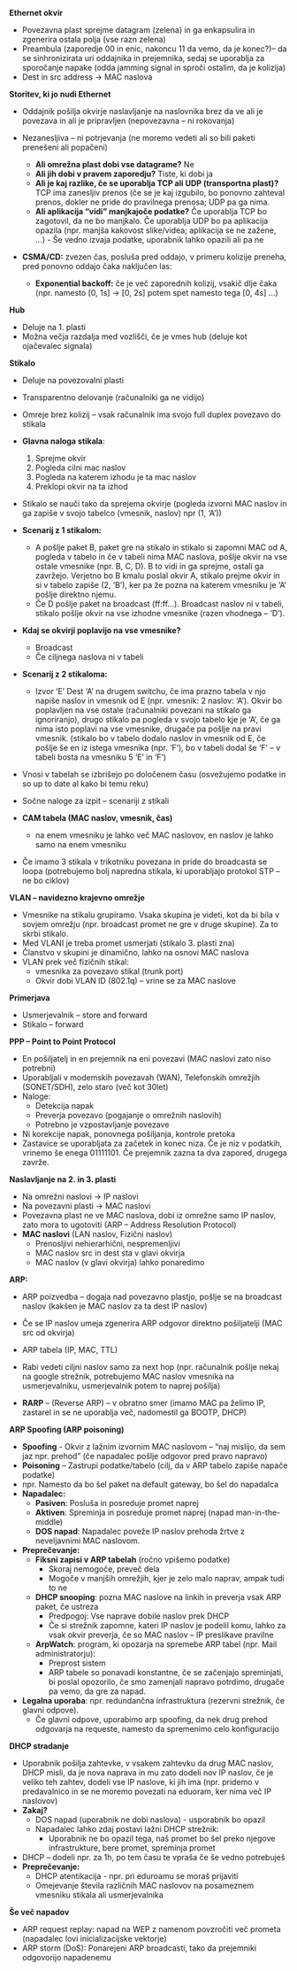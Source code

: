 **Ethernet okvir**
- Povezavna plast sprejme datagram (zelena) in ga enkapsulira in zgenerira ostala polja (vse razn zelena)
- Preambula (zaporedje 00 in enic, nakoncu 11 da vemo, da je konec?)– da se sinhronizirata uri oddajnika in prejemnika, sedaj se uporablja za sporočanje napake (odda jamming signal in sproči ostalim, da je kolizija)
- Dest in src address → MAC naslova

**Storitev, ki jo nudi Ethernet**
- Oddajnik pošilja okvirje naslavljanje na naslovnika brez da ve ali je povezava in ali je pripravljen (nepovezavna – ni rokovanja)
- Nezanesljiva – ni potrjevanja (ne moremo vedeti ali so bili paketi prenešeni ali popačeni)
	- **Ali omrežna plast dobi vse datagrame?** Ne
	- **Ali jih dobi v pravem zaporedju?** Tiste, ki dobi ja
	- **Ali je kaj razlike, če se uporablja TCP ali UDP (transportna plast)?** TCP ima zanesljiv prenos (če se je kaj izgubilo, bo ponovno zahteval prenos, dokler ne pride do pravilnega prenosa; UDP pa ga nima.
	- **Ali aplikacija “vidi” manjkajoče podatke?** Če uporablja TCP bo zagotovil, da ne bo manjkalo. Če uporablja UDP bo pa aplikacija opazila (npr. manjša kakovost slike/videa; aplikacija se ne zažene, …) - Še vedno izvaja podatke, uporabnik lahko opazili ali pa ne

- **CSMA/CD:** zvezen čas, posluša pred oddajo, v primeru kolizije preneha, pred ponovno oddajo čaka naključen las:
	- **Exponential backoff:** če je več zaporednih kolizij, vsakič dlje čaka (npr. namesto \[0, 1s\] → \[0, 2s\] potem spet namesto tega \[0, 4s\] …)

**Hub**
- Deluje na 1. plasti
- Možna večja razdalja med vozlišči, če je vmes hub (deluje kot ojačevalec signala)

**Stikalo**
- Deluje na povezovalni plasti
- Transparentno delovanje (računalniki ga ne vidijo)
- Omreje brez kolizij – vsak računalnik ima svojo full duplex povezavo do stikala
- **Glavna naloga stikala**: 
	1. Sprejme okvir
	2. Pogleda cilni mac naslov
	3. Pogleda na katerem izhodu je ta mac naslov
	4. Preklopi okvir na ta izhod

- Stikalo se nauči tako da sprejema okvirje (pogleda izvorni MAC naslov in ga zapiše v svojo tabelco (vmesnik, naslov) npr (1, ‘A’))
- **Scenarij z 1 stikalom:**
	- A pošlje paket B, paket gre na stikalo in stikalo si zapomni MAC od A, pogleda v tabelo in če v tabeli nima MAC naslova, pošlje okvir na vse ostale vmesnike (npr. B, C, D). B to vidi in ga sprejme, ostali ga zavržejo. Verjetno bo B kmalu poslal okvir A, stikalo prejme okvir in si v tabelo zapiše (2, ‘B’), ker pa že pozna na katerem vmesniku je ‘A’ pošlje direktno njemu.
	- Če D pošlje paket na broadcast (ff:ff…). Broadcast naslov ni v tabeli, stikalo pošlje okvir na vse izhodne vmesnike (razen vhodnega – ‘D’).
- **Kdaj se okvirji poplavijo na vse vmesnike?**
	- Broadcast
	- Če ciljnega naslova ni v tabeli
- **Scenarij z 2 stikaloma:**
	- Izvor ‘E’ Dest ‘A’ na drugem switchu, če ima prazno tabela v njo napiše naslov in vmesnik od E (npr. vmesnik: 2 naslov: ‘A’). Okvir bo poplavljen na vse ostale (računalniki povezani na stikalo ga ignoriranjo), drugo stikalo pa pogleda v svojo tabelo kje je ‘A’, če ga nima isto poplavi na vse vmesnike, drugače pa pošlje na pravi vmesnik. (stikalo bo v tabelo dodalo naslov in vmesnik od E, če pošlje še en iz istega vmesnika (npr. ‘F’), bo v tabeli dodal še ‘F’ – v tabeli bosta na vmesniku 5 ‘E’ in ‘F’)
- Vnosi v tabelah se izbrišejo po določenem času (osvežujemo podatke in so up to date al kako bi temu reku)
- Sočne naloge za izpit – scenariji z stikali
- **CAM tabela (MAC naslov, vmesnik, čas)**
	- na enem vmesniku je lahko več MAC naslovov, en naslov je lahko samo na enem vmesniku
- Če imamo 3 stikala v trikotniku povezana in pride do broadcasta se loopa (potrebujemo bolj napredna stikala, ki uporabljajo protokol STP – ne bo ciklov)

**VLAN – navidezno krajevno omrežje**
- Vmesnike na stikalu grupiramo. Vsaka skupina je videti, kot da bi bila v sovjem omrežju (npr. broadcast promet ne gre v druge skupine). Za to skrbi stikalo.
- Med VLANI je treba promet usmerjati (stikalo 3. plasti zna)
- Članstvo v skupini je dinamično, lahko na osnovi MAC naslova
- VLAN prek več fizičnih stikal:
	- vmesnika za povezavo stikal (trunk port)
	- Okvir dobi VLAN ID (802.1q) – vrine se za MAC naslove

**Primerjava**
- Usmerjevalnik – store and forward
- Stikalo – forward

**PPP – Point to Point Protocol**
- En pošiljatelj in en prejemnik na eni povezavi (MAC naslovi zato niso potrebni)
- Uporabljali v modemskih povezavah (WAN), Telefonskih omrežjih (SONET/SDH), zelo staro (več kot 30let)
- Naloge:
	- Detekcija napak
	- Preverja povezavo (pogajanje o omrežnih naslovih)
	- Potrebno je vzpostavljanje povezave
- Ni korekcije napak, ponovnega pošiljanja, kontrole pretoka
- Zastavice se uporabljata za začetek in konec niza. Če je niz v podatkih, vrinemo še enega 01111101. Če prejemnik zazna ta dva zapored, drugega zavrže.

**Naslavljanje na 2. in 3. plasti**
- Na omrežni naslovi → IP naslovi
- Na povezavni plasti → MAC naslovi
- Povezavna plast ne ve MAC naslova, dobi iz omrežne samo IP naslov, zato mora to ugotoviti (ARP – Address Resolution Protocol)
- **MAC naslovi** (LAN naslov, Fizični naslov)
	- Prenosljivi nehierarhični, nespremenljivi
	- MAC naslov src in dest sta v glavi okvirja
	- MAC naslov (v glavi okvirja) lahko ponaredimo

**ARP:**
- ARP poizvedba – dogaja nad povezavno plastjo, pošlje se na broadcast naslov (kakšen je MAC naslov za ta dest IP naslov)
- Če se IP naslov umeja zgenerira ARP odgovor direktno pošiljatelji (MAC src od okvirja)
- ARP tabela (IP, MAC, TTL)

- Rabi vedeti ciljni naslov samo za next hop (npr. računalnik pošlje nekaj na google strežnik, potrebujemo MAC naslov vmesnika na usmerjevalniku, usmerjevalnik potem to naprej pošilja)
- **RARP** – (Reverse ARP) – v obratno smer (imamo MAC pa želimo IP, zastarel in se ne uporablja več, nadomestil ga BOOTP, DHCP) 

**ARP Spoofing (ARP poisoning)**
- **Spoofing** - Okvir z lažnim izvornim MAC naslovom – “naj mislijo, da sem jaz npr. prehod” (če napadalec pošlje odgovor pred pravo napravo)
- **Poisoning** – Zastrupi podatke/tabelo (cilj, da v ARP tabelo zapiše napače podatke)
- npr. Namesto da bo šel paket na default gateway, bo šel do napadalca
- **Napadalec:**
	- **Pasiven**: Posluša in posreduje promet naprej
	- **Aktiven**: Spreminja in posreduje promet naprej (napad man-in-the-middle)
	- **DOS napad**: Napadalec poveže IP naslov prehoda žrtve z neveljavnimi MAC naslovom.
- **Preprečevanje:**
	- **Fiksni zapisi v ARP tabelah** (ročno vpišemo podatke)
		- Skoraj nemogoče, preveč dela
		- Mogoče v manjših omrežjih, kjer je zelo malo naprav, ampak tudi to ne
	- **DHCP snooping**: pozna MAC naslove na linkih in preverja vsak ARP paket, če ustreza
		- Predpogoj: Vse naprave dobile naslov prek DHCP
		- Če si strežnik zapomne, kateri IP naslov je podelil komu, lahko za vsak okvir preverja, če so MAC naslov – IP preslikave pravilne
	- **ArpWatch**: program, ki opozarja na spremebe ARP tabel (npr. Mail administratorju):
		- Preprost sistem
		- ARP tabele so ponavadi konstantne, če se začenjajo spreminjati, bi poslal opozorilo, če smo zamenjali napravo potrdimo, drugače pa vemo, da gre za napad.
- **Legalna uporaba**: npr. redundančna infrastruktura (rezervni strežnik, če glavni odpove).
	- Če glavni odpove, uporabimo arp spoofing, da nek drug prehod odgovarja na requeste, namesto da spremenimo celo konfiguracijo

  

**DHCP stradanje**
- Uporabnik pošilja zahtevke, v vsakem zahtevku da drug MAC naslov, DHCP misli, da je nova naprava in mu zato dodeli nov IP naslov, če je veliko teh zahtev, dodeli vse IP naslove, ki jih ima (npr. pridemo v predavalnico in se ne moremo povezati na eduoram, ker nima več IP naslovov)
- **Zakaj?**
	- DOS napad (uporabnik ne dobi naslova) - usporabnik bo opazil
	- Napadalec lahko zdaj postavi lažni DHCP strežnik:
		- Uporabnik ne bo opazil tega, naš promet bo šel preko njegove infrastrukture, bere promet, spreminja promet
- DHCP – dodeli npr. za 1h, po tem času te vpraša če še vedno potrebuješ
- **Preprečevanje:**
	- DHCP atentikacija - npr. pri eduroamu se moraš prijaviti
	- Omejevanje števila različnih MAC naslovov na posameznem vmesniku stikala ali usmerjevalnika

**Še več napadov**
- ARP request replay: napad na WEP z namenom povzročiti več prometa (napadalec lovi inicializacijske vektorje)
- ARP storm (DoS): Ponarejeni ARP broadcasti, tako da prejemniki odgovorijo napadenemu


